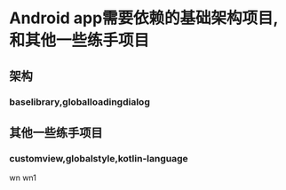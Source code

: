 # Android app需要依赖的基础架构项目,和其他一些练手项目

## 架构
### baselibrary,globalloadingdialog

## 其他一些练手项目
### customview,globalstyle,kotlin-language

wn
wn1